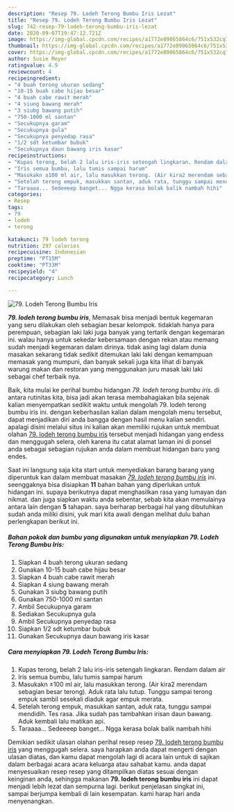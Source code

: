 ```yaml
---
description: "Resep 79. Lodeh Terong Bumbu Iris Lezat"
title: "Resep 79. Lodeh Terong Bumbu Iris Lezat"
slug: 742-resep-79-lodeh-terong-bumbu-iris-lezat
date: 2020-09-07T19:47:12.721Z
image: https://img-global.cpcdn.com/recipes/a1772e09065864c6/751x532cq70/79-lodeh-terong-bumbu-iris-foto-resep-utama.jpg
thumbnail: https://img-global.cpcdn.com/recipes/a1772e09065864c6/751x532cq70/79-lodeh-terong-bumbu-iris-foto-resep-utama.jpg
cover: https://img-global.cpcdn.com/recipes/a1772e09065864c6/751x532cq70/79-lodeh-terong-bumbu-iris-foto-resep-utama.jpg
author: Susie Meyer
ratingvalue: 4.9
reviewcount: 4
recipeingredient:
- "4 buah terong ukuran sedang"
- "10-15 buah cabe hijau besar"
- "4 buah cabe rawit merah"
- "4 siung bawang merah"
- "3 siubg bawang putih"
- "750-1000 ml santan"
- "Secukupnya garam"
- "Secukupnya gula"
- "Secukupnya penyedap rasa"
- "1/2 sdt ketumbar bubuk"
- "Secukupnya daun bawang iris kasar"
recipeinstructions:
- "Kupas terong, belah 2 lalu iris-iris setengah lingkaran. Rendam dalam air"
- "Iris semua bumbu, lalu tumis sampai harum"
- "Masukakn ±100 ml air, lalu masukkan terong. (Air kira2 merendam sebagian besar terong). Aduk rata lalu tutup. Tunggu sampai terong empuk sambil sesekali diaduk agar empuk merata."
- "Setelah terong empuk, masukkan santan, aduk rata, tunggu sampai mendidih. Tes rasa. Jika sudah pas tambahkan irisan daun bawang. Aduk kembali lalu matikan api."
- "Taraaaa... Sedeeeep banget... Ngga kerasa bolak balik nambah hihi"
categories:
- Resep
tags:
- 79
- lodeh
- terong

katakunci: 79 lodeh terong 
nutrition: 297 calories
recipecuisine: Indonesian
preptime: "PT15M"
cooktime: "PT33M"
recipeyield: "4"
recipecategory: Lunch

---
```



![79. Lodeh Terong Bumbu Iris](https://img-global.cpcdn.com/recipes/a1772e09065864c6/751x532cq70/79-lodeh-terong-bumbu-iris-foto-resep-utama.jpg)

<b><i>79. lodeh terong bumbu iris</i></b>, Memasak bisa menjadi bentuk kegemaran yang seru dilakukan oleh sebagian besar kelompok. tidaklah hanya para perempuan, sebagian laki laki juga banyak yang tertarik dengan kegemaran ini. walau hanya untuk sekedar kebersamaan dengan rekan atau memang sudah menjadi kegemaran dalam dirinya. tidak asing lagi dalam dunia masakan sekarang tidak sedikit ditemukan laki laki dengan kemampuan memasak yang mumpuni, dan banyak sekali juga kita lihat di banyak warung makan dan restoran yang menggunakan juru masak laki laki sebagai chef terbaik nya.

Baik, kita mulai ke perihal bumbu hidangan <i>79. lodeh terong bumbu iris</i>. di antara rutinitas kita, bisa jadi akan terasa membahagiakan bila sejenak kalian menyempatkan sedikit waktu untuk mengolah 79. lodeh terong bumbu iris ini. dengan keberhasilan kalian dalam mengolah menu tersebut, dapat menjadikan diri anda bangga dengan hasil menu kalian sendiri. apalagi disini melalui situs ini kalian akan memiliki rujukan untuk membuat olahan <u>79. lodeh terong bumbu iris</u> tersebut menjadi hidangan yang endess dan menggugah selera, oleh karena itu catat alamat laman ini di ponsel anda sebagai sebagian rujukan anda dalam membuat hidangan baru yang endes.




Saat ini langsung saja kita start untuk menyediakan barang barang yang diperuntuk kan dalam membuat masakan <u><i>79. lodeh terong bumbu iris</i></u> ini. seenggaknya bisa disiapkan <b>11</b> bahan bahan yang diperlukan untuk hidangan ini. supaya berikutnya dapat menghasilkan rasa yang lumayan dan nikmat. dan juga siapkan waktu anda sebentar, sebab kita akan memulainya antara lain dengan <b>5</b> tahapan. saya berharap berbagai hal yang dibutuhkan sudah anda miliki disini, yuk mari kita awali dengan melihat dulu bahan perlengkapan berikut ini.

<!--inarticleads1-->

##### Bahan pokok dan bumbu yang digunakan untuk menyiapkan 79. Lodeh Terong Bumbu Iris:

1. Siapkan 4 buah terong ukuran sedang
1. Gunakan 10-15 buah cabe hijau besar
1. Siapkan 4 buah cabe rawit merah
1. Siapkan 4 siung bawang merah
1. Gunakan 3 siubg bawang putih
1. Gunakan 750-1000 ml santan
1. Ambil Secukupnya garam
1. Sediakan Secukupnya gula
1. Ambil Secukupnya penyedap rasa
1. Siapkan 1/2 sdt ketumbar bubuk
1. Gunakan Secukupnya daun bawang iris kasar




<!--inarticleads2-->

##### Cara menyiapkan 79. Lodeh Terong Bumbu Iris:

1. Kupas terong, belah 2 lalu iris-iris setengah lingkaran. Rendam dalam air
1. Iris semua bumbu, lalu tumis sampai harum
1. Masukakn ±100 ml air, lalu masukkan terong. (Air kira2 merendam sebagian besar terong). Aduk rata lalu tutup. Tunggu sampai terong empuk sambil sesekali diaduk agar empuk merata.
1. Setelah terong empuk, masukkan santan, aduk rata, tunggu sampai mendidih. Tes rasa. Jika sudah pas tambahkan irisan daun bawang. Aduk kembali lalu matikan api.
1. Taraaaa... Sedeeeep banget... Ngga kerasa bolak balik nambah hihi




Demikian sedikit ulasan olahan perihal resep resep <u>79. lodeh terong bumbu iris</u> yang menggugah selera. saya harapkan anda dapat mengerti dengan ulasan diatas, dan kamu dapat mengolah lagi di acara lain untuk di sajikan dalam berbagai acara acara keluarga atau sahabat kamu. anda dapat menyesuaikan resep resep yang ditampilkan diatas sesuai dengan keinginan anda, sehingga makanan <b>79. lodeh terong bumbu iris</b> ini dapat menjadi lebih lezat dan sempurna lagi. berikut penjelasan singkat ini, sampai berjumpa kembali di lain kesempatan. kami harap hari anda menyenangkan.
